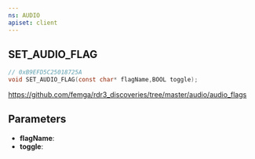 ```yaml
---
ns: AUDIO
apiset: client
---
```

## SET_AUDIO_FLAG

```c
// 0xB9EFD5C25018725A
void SET_AUDIO_FLAG(const char* flagName,BOOL toggle);
```

https://github.com/femga/rdr3_discoveries/tree/master/audio/audio_flags

## Parameters
* **flagName**:
* **toggle**: